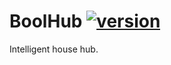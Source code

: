 # BoolHub [![version](https://img.shields.io/badge/version-0.4.3-blue.svg)](https://semver.org)
Intelligent house hub.
